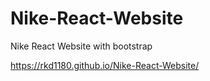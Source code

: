 # Nike-React-Website
Nike React Website with bootstrap

https://rkd1180.github.io/Nike-React-Website/
